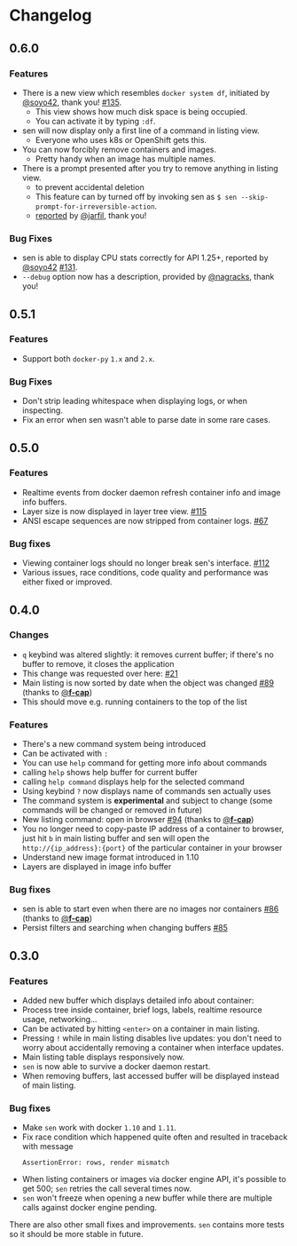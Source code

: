 # Changelog


## 0.6.0

### Features

 * There is a new view which resembles `docker system df`, initiated by [@soyo42](https://github.com/soyo42), thank you! [#135](https://github.com/TomasTomecek/sen/issues/135).
   * This view shows how much disk space is being occupied.
   * You can activate it by typing `:df`.
 * sen will now display only a first line of a command in listing view.
   * Everyone who uses k8s or OpenShift gets this.
 * You can now forcibly remove containers and images.
   * Pretty handy when an image has multiple names.
 * There is a prompt presented after you try to remove anything in listing view.
   * to prevent accidental deletion
   * This feature can by turned off by invoking sen as `$ sen --skip-prompt-for-irreversible-action`.
   * [reported](https://github.com/TomasTomecek/sen/issues/78) by [@jarfil](https://github.com/jarfil), thank you!

### Bug Fixes

 * sen is able to display CPU stats correctly for API 1.25+, reported by [@soyo42](https://github.com/soyo42) [#131](https://github.com/TomasTomecek/sen/issues/131).
 * `--debug` option now has a description, provided by [@nagracks](https://github.com/nagracks), thank you!


## 0.5.1


### Features

 * Support both `docker-py` `1.x` and `2.x`.

### Bug Fixes

 * Don't strip leading whitespace when displaying logs, or when inspecting.
 * Fix an error when sen wasn't able to parse date in some rare cases.


## 0.5.0


### Features

 * Realtime events from docker daemon refresh container info and image info buffers.
 * Layer size is now displayed in layer tree view. [#115](https://github.com/TomasTomecek/sen/issues/115)
 * ANSI escape sequences are now stripped from container logs. [#67](https://github.com/TomasTomecek/sen/issues/67)


### Bug fixes

 * Viewing container logs should no longer break sen's interface. [#112](https://github.com/TomasTomecek/sen/issues/112)
 * Various issues, race conditions, code quality and performance was either fixed or improved.


## 0.4.0


### Changes

 * `q` keybind was altered slightly: it removes current buffer; if there's no buffer to remove, it closes the application
  * This change was requested over here: [#21](https://github.com/TomasTomecek/sen/issues/21)
 * Main listing is now sorted by date when the object was changed [#89](https://github.com/TomasTomecek/sen/pulls/89) (thanks to [@**f-cap**](https://github.com/f-cap))
  * This should move e.g. running containers to the top of the list


### Features

 * There's a new command system being introduced
  * Can be activated with `:`
  * You can use `help` command for getting more info about commands
   * calling `help` shows help buffer for current buffer
   * calling `help command` displays help for the selected command
  * Using keybind `?` now displays name of commands sen actually uses
  * The command system is **experimental** and subject to change (some commands will be changed or removed in future)
 * New listing command: open in browser [#94](https://github.com/TomasTomecek/sen/pulls/94) (thanks to [@**f-cap**](https://github.com/f-cap))
  * You no longer need to copy-paste IP address of a container to browser, just hit `b` in main listing buffer and sen will open the `http://{ip_address}:{port}` of the particular container in your browser
 * Understand new image format introduced in 1.10
  * Layers are displayed in image info buffer

### Bug fixes

 * sen is able to start even when there are no images nor containers [#86](https://github.com/TomasTomecek/sen/pulls/86) (thanks to [@**f-cap**](https://github.com/f-cap))
 * Persist filters and searching when changing buffers [#85](https://github.com/TomasTomecek/sen/issues/85)

## 0.3.0


### Features

 * Added new buffer which displays detailed info about container:
  * Process tree inside container, brief logs, labels, realtime resource usage, networking...
  * Can be activated by hitting `<enter>` on a container in main listing.
 * Pressing `!` while in main listing disables live updates: you don't need to worry about accidentally removing a container when interface updates.
 * Main listing table displays responsively now.
 * `sen` is now able to survive a docker daemon restart.
 * When removing buffers, last accessed buffer will be displayed instead of main listing.


### Bug fixes

 * Make `sen` work with docker `1.10` and `1.11`.
 * Fix race condition which happened quite often and resulted in traceback with message
   ```
   AssertionError: rows, render mismatch
   ```
 * When listing containers or images via docker engine API, it's possible to get 500; `sen` retries the call several times now.
 * `sen` won't freeze when opening a new buffer while there are multiple calls against docker engine pending.

There are also other small fixes and improvements. `sen` contains more tests so it should be more stable in future.

